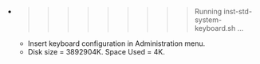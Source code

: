 * >>>>>>>>> Running inst-std-system-keyboard.sh ...
  * Insert keyboard configuration in Administration menu.
  * Disk size = 3892904K. Space Used = 4K.
